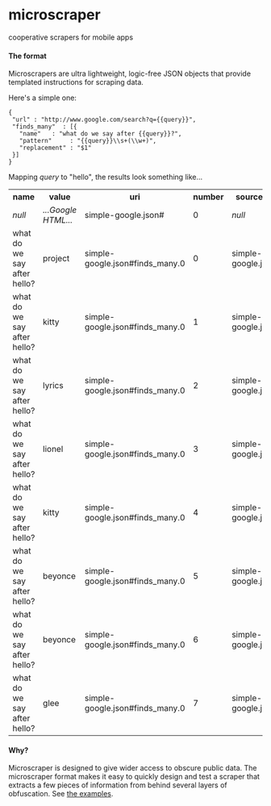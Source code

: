 # microscraper

cooperative scrapers for mobile apps

#### The format ####

Microscrapers are ultra lightweight, logic-free JSON objects that provide templated instructions for scraping data.

Here's a simple one:

    {
     "url" : "http://www.google.com/search?q={{query}}",
     "finds_many"  : [{
       "name"   : "what do we say after {{query}}?",
       "pattern"     : "{{query}}\\s+(\\w+)",
       "replacement" : "$1"
     }]
    }

Mapping <i>query</i> to "hello", the results look something like...

<table>
  <tr><th>name                        <th>value                   <th>uri                            <th>number  <th>source_uri         <th>source_number</tr>
  <tr><td><i>null</i>                 <td><i>...Google HTML...</i><td>simple-google.json#            <td>0       <td><i>null</i>        <td><i>null</i>  </tr>
  <tr><td>what do we say after hello? <td>project                 <td>simple-google.json#finds_many.0<td>0       <td>simple-google.json#<td>0            </tr>
  <tr><td>what do we say after hello? <td>kitty                   <td>simple-google.json#finds_many.0<td>1       <td>simple-google.json#<td>0            </tr>
  <tr><td>what do we say after hello? <td>lyrics                  <td>simple-google.json#finds_many.0<td>2       <td>simple-google.json#<td>0            </tr>
  <tr><td>what do we say after hello? <td>lionel                  <td>simple-google.json#finds_many.0<td>3       <td>simple-google.json#<td>0            </tr>
  <tr><td>what do we say after hello? <td>kitty                   <td>simple-google.json#finds_many.0<td>4       <td>simple-google.json#<td>0            </tr>
  <tr><td>what do we say after hello? <td>beyonce                 <td>simple-google.json#finds_many.0<td>5       <td>simple-google.json#<td>0            </tr>
  <tr><td>what do we say after hello? <td>beyonce                 <td>simple-google.json#finds_many.0<td>6       <td>simple-google.json#<td>0            </tr>
  <tr><td>what do we say after hello? <td>glee                    <td>simple-google.json#finds_many.0<td>7       <td>simple-google.json#<td>0            </tr>
</table>

#### Why? ####

Microscraper is designed to give wider access to obscure public data.  The microscraper format makes it easy to quickly design and test a scraper that extracts a few pieces of information from behind several layers of obfuscation.  See [the examples](examples.md).
